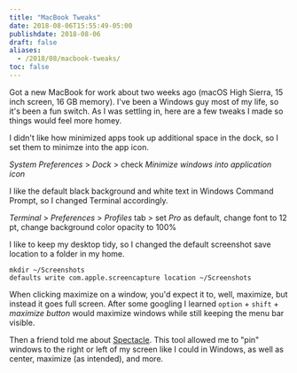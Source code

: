 ```yaml
---
title: "MacBook Tweaks"
date: 2018-08-06T15:55:49-05:00
publishdate: 2018-08-06
draft: false
aliases:
  - /2018/08/macbook-tweaks/
toc: false
---
```


Got a new MacBook for work about two weeks ago (macOS High Sierra, 15 inch screen, 16 GB memory). I've been a Windows guy most of my life, so it's been a fun switch. As I was settling in, here are a few tweaks I made so things would feel more homey. 

I didn't like how minimized apps took up additional space in the dock, so I set them to minimze into the app icon.

_System Preferences_ > _Dock_ > check _Minimize windows into application icon_

I like the default black background and white text in Windows Command Prompt, so I changed Terminal accordingly. 

_Terminal_ > _Preferences_ > _Profiles_ tab > set _Pro_ as default, change font to 12 pt, change background color opacity to 100%

I like to keep my desktop tidy, so I changed the default screenshot save location to a folder in my home.  

```
mkdir ~/Screenshots
defaults write com.apple.screencapture location ~/Screenshots
```

When clicking maximize on a window, you'd expect it to, well, maximize, but instead it goes full screen. After some googling I learned `option` + `shift` + _maximize button_ would maximize windows while still keeping the menu bar visible. 

Then a friend told me about [Spectacle](https://www.spectacleapp.com/). This tool allowed me to "pin" windows to the right or left of my screen like I could in Windows, as well as center, maximize (as intended), and more. 
